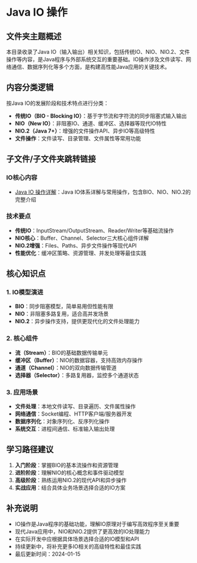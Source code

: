 # Java IO 操作

## 文件夹主题概述
本目录收录了Java IO（输入输出）相关知识，包括传统IO、NIO、NIO.2、文件操作等内容，是Java程序与外部系统交互的重要基础。IO操作涉及文件读写、网络通信、数据序列化等多个方面，是构建高性能Java应用的关键技术。

## 内容分类逻辑
按Java IO的发展阶段和技术特点进行分类：
- **传统IO（BIO - Blocking IO）**：基于字节流和字符流的同步阻塞式输入输出
- **NIO（New IO）**：非阻塞IO、通道、缓冲区、选择器等现代IO特性
- **NIO.2（Java 7+）**：增强的文件操作API、异步IO等高级特性
- **文件操作**：文件读写、目录管理、文件属性等常用功能

## 子文件/子文件夹跳转链接

### IO核心内容
- [Java IO 操作详解](IO.md)：Java IO体系详解与常用操作，包含BIO、NIO、NIO.2的完整介绍

### 技术要点
- **传统IO**：InputStream/OutputStream、Reader/Writer等基础流操作
- **NIO核心**：Buffer、Channel、Selector三大核心组件详解
- **NIO.2增强**：Files、Paths、异步文件操作等现代API
- **性能优化**：缓冲区策略、资源管理、并发处理等最佳实践

## 核心知识点

### 1. IO模型演进
- **BIO**：同步阻塞模型，简单易用但性能有限
- **NIO**：非阻塞多路复用，适合高并发场景
- **NIO.2**：异步操作支持，提供更现代化的文件处理能力

### 2. 核心组件
- **流（Stream）**：BIO的基础数据传输单元
- **缓冲区（Buffer）**：NIO的数据容器，支持高效内存操作
- **通道（Channel）**：NIO的双向数据传输管道
- **选择器（Selector）**：多路复用器，监控多个通道状态

### 3. 应用场景
- **文件处理**：本地文件读写、目录遍历、文件属性操作
- **网络通信**：Socket编程、HTTP客户端/服务器开发
- **数据序列化**：对象序列化、反序列化操作
- **系统交互**：进程间通信、标准输入输出处理

## 学习路径建议
1. **入门阶段**：掌握BIO的基本流操作和资源管理
2. **进阶阶段**：理解NIO的核心概念和事件驱动模型
3. **高级阶段**：熟练运用NIO.2的现代API和异步操作
4. **实战应用**：结合具体业务场景选择合适的IO方案

## 补充说明
- IO操作是Java程序的基础功能，理解IO原理对于编写高效程序至关重要
- 现代Java应用中，NIO和NIO.2提供了更高效的IO处理能力
- 在实际开发中应根据具体场景选择合适的IO模型和API
- 持续更新中，将补充更多IO相关的高级特性和最佳实践
- 最后更新时间：2024-01-15